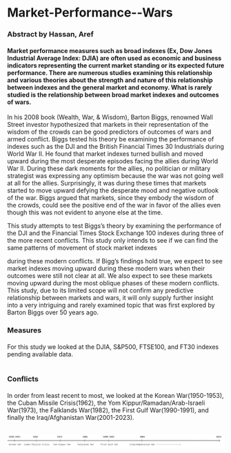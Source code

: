 # Market-Performance--Wars

### Abstract by Hassan, Aref

#### Market performance measures such as broad indexes (Ex, Dow Jones Industrial Average Index: DJIA) are often used as economic and business indicators representing the current market standing or its expected future performance. There are numerous studies examining this relationship and various theories about the strength and nature of this relationship between indexes and the general market and economy. What is rarely studied is the relationship between broad market indexes and outcomes of wars.

In his 2008 book (Wealth, War, & Wisdom), Barton Biggs, renowned Wall Street investor hypothesized that markets in their representation of the wisdom of the crowds can be good predictors of outcomes of wars and armed conflict. Biggs tested his theory be examining the performance of indexes such as the DJI and the British Financial Times 30 Industrials during World War II. He found that market indexes turned bullish and moved upward during the most desperate episodes facing the allies during World War II. During these dark moments for the allies, no politician or military strategist was expressing any optimism because the war was not going well at all for the allies. Surprisingly, it was during these times that markets started to move upward defying the desperate mood and negative outlook of the war. Biggs argued that markets, since they embody the wisdom of the crowds, could see the positive end of the war in favor of the allies even though this was not evident to anyone else at the time.

This study attempts to test Biggs’s theory by examining the performance of the DJI and the Financial Times Stock Exchange 100 indexes during three of the more recent conflicts. This study only intends to see if we can find the same patterns of movement of stock market indexes

during these modern conflicts. If Bigg’s findings hold true, we expect to see market indexes moving upward during these modern wars when their outcomes were still not clear at all. We also expect to see these markets moving upward during the most oblique phases of these modern conflicts. This study, due to its limited scope will not confirm any predictive relationship between markets and wars, it will only supply further insight into a very intriguing and rarely examined topic that was first explored by Barton Biggs over 50 years ago.

### Measures

#### 
For this study we looked at the DJIA, S&P500, FTSE100, and FT30 indexes pending available data.

#
### Conflicts

#### 
In order from least recent to most, we looked at the Korean War(1950-1953), the Cuban Missile Crisis(1962), the Yom Kippur/Ramadan/Arab-Israeli War(1973), the Falklands War(1982), the First Gulf War(1990-1991), and finally the Iraq/Afghanistan War(2001-2023).


&nbsp;
![timeline](Research%20Data/Misc/timeline.png)
